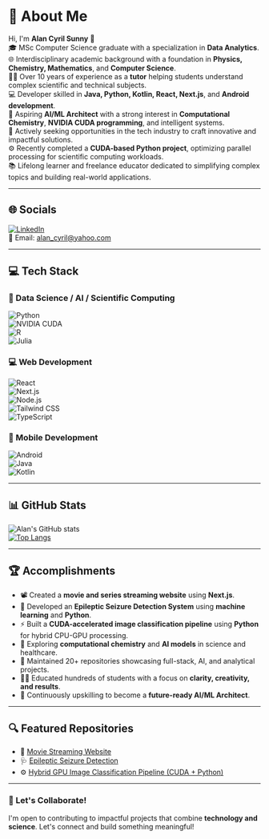 # 💫 About Me

Hi, I'm **Alan Cyril Sunny** 👋  
🎓 MSc Computer Science graduate with a specialization in **Data Analytics**.  
🌐 Interdisciplinary academic background with a foundation in **Physics, Chemistry, Mathematics**, and **Computer Science**.  
👨‍🏫 Over 10 years of experience as a **tutor** helping students understand complex scientific and technical subjects.  
💻 Developer skilled in **Java, Python, Kotlin, React, Next.js**, and **Android development**.  
🧠 Aspiring **AI/ML Architect** with a strong interest in **Computational Chemistry**, **NVIDIA CUDA programming**, and intelligent systems.  
🚀 Actively seeking opportunities in the tech industry to craft innovative and impactful solutions.  
⚙️ Recently completed a **CUDA-based Python project**, optimizing parallel processing for scientific computing workloads.  
📚 Lifelong learner and freelance educator dedicated to simplifying complex topics and building real-world applications.

---

## 🌐 Socials

[![LinkedIn](https://img.shields.io/badge/LinkedIn-blue?logo=linkedin&logoColor=white)](https://www.linkedin.com/in/alan-cyril-33aa8178/)  
📧 Email: [alan_cyril@yahoo.com](mailto:alan_cyril@yahoo.com)

---

## 💻 Tech Stack

### 🧠 Data Science / AI / Scientific Computing  
![Python](https://img.shields.io/badge/Python-3776AB?style=for-the-badge&logo=python&logoColor=white)  
![NVIDIA CUDA](https://img.shields.io/badge/NVIDIA%20CUDA-76B900?style=for-the-badge&logo=nvidia&logoColor=white)  
![R](https://img.shields.io/badge/R-276DC3?style=for-the-badge&logo=r&logoColor=white)  
![Julia](https://img.shields.io/badge/Julia-9558B2?style=for-the-badge&logo=julia&logoColor=white)

### 💻 Web Development  
![React](https://img.shields.io/badge/React-61DAFB?style=for-the-badge&logo=react&logoColor=black)  
![Next.js](https://img.shields.io/badge/Next.js-000000?style=for-the-badge&logo=next.js&logoColor=white)  
![Node.js](https://img.shields.io/badge/Node.js-339933?style=for-the-badge&logo=nodedotjs&logoColor=white)  
![Tailwind CSS](https://img.shields.io/badge/Tailwind%20CSS-06B6D4?style=for-the-badge&logo=tailwindcss&logoColor=white)  
![TypeScript](https://img.shields.io/badge/TypeScript-3178C6?style=for-the-badge&logo=typescript&logoColor=white)

### 📱 Mobile Development  
![Android](https://img.shields.io/badge/Android-3DDC84?style=for-the-badge&logo=android&logoColor=white)  
![Java](https://img.shields.io/badge/Java-007396?style=for-the-badge&logo=java&logoColor=white)  
![Kotlin](https://img.shields.io/badge/Kotlin-0095D5?style=for-the-badge&logo=kotlin&logoColor=white)

---

## 📊 GitHub Stats

![Alan's GitHub stats](https://github-readme-stats.vercel.app/api?username=dragonpilee&show_icons=true&theme=radical)  
[![Top Langs](https://github-readme-stats.vercel.app/api/top-langs/?username=dragonpilee&layout=compact&theme=radical)](https://github.com/anuraghazra/github-readme-stats)

---

## 🏆 Accomplishments

- 📽 Created a **movie and series streaming website** using **Next.js**.  
- 🧠 Developed an **Epileptic Seizure Detection System** using **machine learning** and **Python**.  
- ⚡ Built a **CUDA-accelerated image classification pipeline** using **Python** for hybrid CPU-GPU processing.  
- 🔬 Exploring **computational chemistry** and **AI models** in science and healthcare.  
- 📘 Maintained 20+ repositories showcasing full-stack, AI, and analytical projects.  
- 👨‍🏫 Educated hundreds of students with a focus on **clarity, creativity, and results**.  
- 🎯 Continuously upskilling to become a **future-ready AI/ML Architect**.

---

## 🔍 Featured Repositories

- 🎥 [Movie Streaming Website](https://cinegeek-beta.vercel.app/)  
- 🩺 [Epileptic Seizure Detection](https://github.com/dragonpilee/Epileptic-Seizure-Detection-System)  
- ⚙️ [Hybrid GPU Image Classification Pipeline (CUDA + Python)](https://github.com/dragonpilee/Hybrid-GPU-Image-Classification-Pipeline)

---

### 📢 Let's Collaborate!

I'm open to contributing to impactful projects that combine **technology and science**. Let's connect and build something meaningful!
